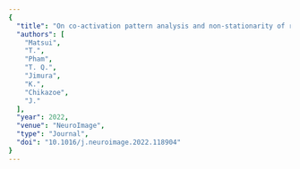 ```yaml
---
{
  "title": "On co-activation pattern analysis and non-stationarity of resting brain activity",
  "authors": [
    "Matsui",
    "T.",
    "Pham",
    "T. Q.",
    "Jimura",
    "K.",
    "Chikazoe",
    "J."
  ],
  "year": 2022,
  "venue": "NeuroImage",
  "type": "Journal",
  "doi": "10.1016/j.neuroimage.2022.118904"
}
---
```

